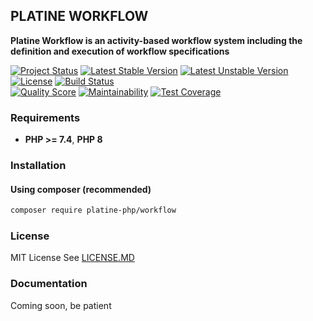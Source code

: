 ## PLATINE WORKFLOW
**Platine Workflow is an activity-based workflow system including the definition and execution of workflow specifications**

[![Project Status](http://opensource.box.com/badges/active.svg)](http://opensource.box.com/badges)
[![Latest Stable Version](https://poser.pugx.org/platine-php/workflow/v)](https://packagist.org/packages/platine-php/workflow)
[![Latest Unstable Version](https://poser.pugx.org/platine-php/workflow/v/unstable)](https://packagist.org/packages/platine-php/workflow)
[![License](https://poser.pugx.org/platine-php/workflow/license)](https://packagist.org/packages/platine-php/workflow)
[![Build Status](https://img.shields.io/travis/platine-php/workflow/develop.svg?style=flat-square)](https://travis-ci.com/platine-php/workflow)  
[![Quality Score](https://img.shields.io/scrutinizer/g/platine-php/workflow.svg?style=flat-square)](https://scrutinizer-ci.com/g/platine-php/workflow)
[![Maintainability](https://api.codeclimate.com/v1/badges/22b42aec3f094dda6772/maintainability)](https://codeclimate.com/github/platine-php/workflow/maintainability)
[![Test Coverage](https://api.codeclimate.com/v1/badges/22b42aec3f094dda6772/test_coverage)](https://codeclimate.com/github/platine-php/workflow/test_coverage)

### Requirements 
- **PHP >= 7.4**, **PHP 8** 

### Installation
#### Using composer (recommended)
```bash
composer require platine-php/workflow
```

### License
MIT License See [LICENSE.MD](LICENSE.MD)

### Documentation 
Coming soon, be patient
